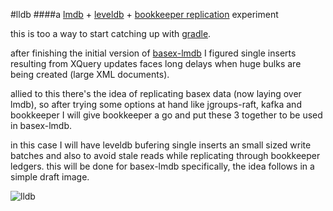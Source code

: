 #lldb
####a [lmdb](http://symas.com/mdb/) + [leveldb](https://github.com/google/leveldb) + [bookkeeper replication](http://bookkeeper.apache.org) experiment

this is too a way to start catching up with [gradle](http://gradle.org/).

after finishing the initial version of [basex-lmdb](http://mauricioscastro.github.io/basex-lmdb/) I figured single inserts resulting from XQuery updates faces long delays when huge bulks are being created (large XML documents).

allied to this there's the idea of replicating basex data (now laying over lmdb), so after trying some options at hand like jgroups-raft, kafka and bookkeeper I will give bookkeeper a go and put these 3 together to be used in basex-lmdb. 

in this case I will have leveldb bufering single inserts an small sized write batches and also to avoid stale reads while replicating through bookkeeper ledgers. this will be done for basex-lmdb specifically, the idea follows in a simple draft image.


![lldb](https://raw.githubusercontent.com/mauricioscastro/basex-lmdb/master/www/img/lldb_idea.png)


